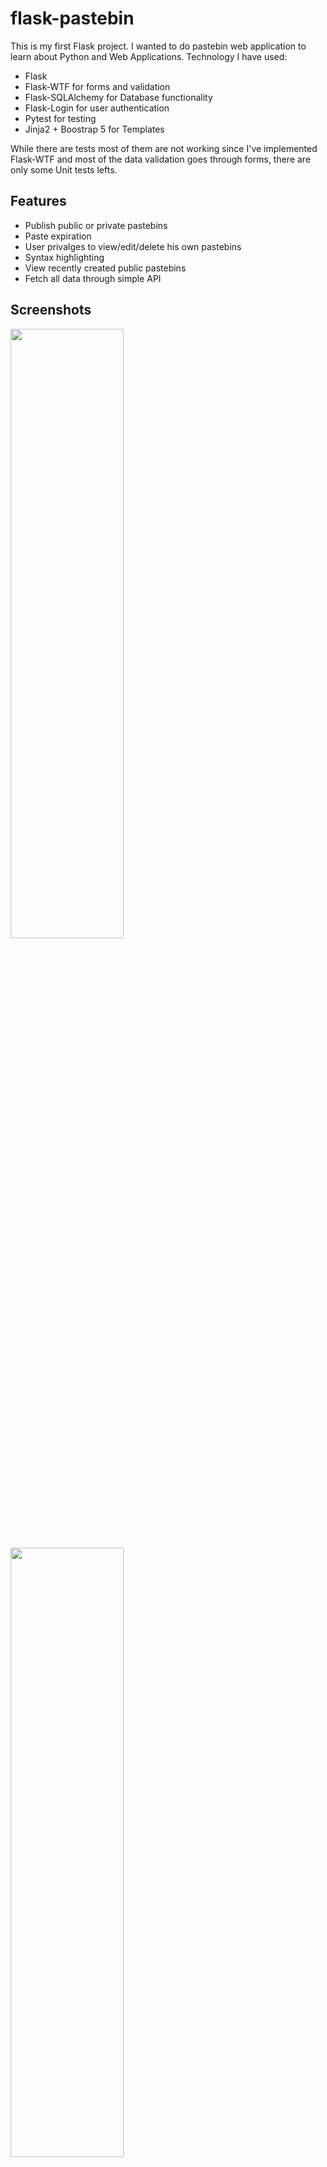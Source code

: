 
# flask-pastebin

This is my first Flask project.
I wanted to do pastebin web application to learn about Python and Web Applications.
Technology I have used:
- Flask
- Flask-WTF for forms and validation
- Flask-SQLAlchemy for Database functionality
- Flask-Login for user authentication
- Pytest for testing
- Jinja2 + Boostrap 5 for Templates

While there are tests most of them are not working since
 I've implemented Flask-WTF and most of the data validation
  goes through forms, there are only some Unit tests lefts.


## Features

- Publish public or private pastebins
- Paste expiration
- User privalges to view/edit/delete his own pastebins
- Syntax highlighting
- View recently created public pastebins
- Fetch all data through simple API

  
## Screenshots

<img src="https://github.com/syqu22/flask-pastebin/blob/main/web/static/01.png" height=50% width=60%>
<img src="https://github.com/syqu22/flask-pastebin/blob/main/web/static/02.png" height=50% width=60%>
<img src="https://github.com/syqu22/flask-pastebin/blob/main/web/static/03.png" height=50% width=60%>
<img src="https://github.com/syqu22/flask-pastebin/blob/main/web/static/04.png" height=50% width=60%>

  
## Installation 

First clone the repository to use it localy:
```sh
$ git clone https://github.com/syqu22/flask-pastebin.git
```

Then install all required libraries  through:

```bash 
  pip install -r requirements.txt
```
There's already an user preloaded in database and you can access him  with:

Login: ```test``` 

Password: ```test123```

There's also a special url ```/admin``` 
thanks to Flask-Admin, where you can have access to database from the website
    
## API Reference

#### Get user

```http
  GET /api/users/${id}
```

| Parameter | Type     | Description                       |
| :-------- | :------- | :-------------------------------- |
| `id`      | `int` | **Required**. Id of user to fetch |

#### Get users

```http
  GET /api/users
```

| Parameter | Type     | Description                |
| :-------- | :------- | :------------------------- |
| `page` | `int` | Used to paginate (one page returns maximum of 50 users)|


#### Get pastebins of user

```http
  GET /api/users/${id}/pastebins
```

| Parameter | Type     | Description                       |
| :-------- | :------- | :-------------------------------- |
| `id`      | `int` | **Required**. Id of user to fetch |

#### Get pastebin

```http
  GET /api/pastebins/${id}
```

| Parameter | Type     | Description                       |
| :-------- | :------- | :-------------------------------- |
| `id`      | `int` | **Required**. Id of pastebin to fetch |

#### Get pastebins

```http
  GET /api/pastebins
```

| Parameter | Type     | Description                       |
| :-------- | :------- | :-------------------------------- |
| `id`      | `int` | Used to paginate (one page returns maximum of 50 pastebins) |



  
